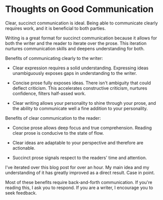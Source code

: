 # Thoughts on Good Communication

Clear, succinct communication is ideal. Being able to communicate clearly requires work, and it is beneficial to both parties.

Writing is a great format for succinct communication because it allows for both the writer and the reader to iterate over the prose. This iteration nurtures communication skills and deepens understanding for both.

Benefits of communicating clearly to the writer:

- Clear expression requires a solid understanding. Expressing ideas unambiguously exposes gaps in understanding to the writer.

- Concise prose fully exposes ideas. There isn't ambiguity that could deflect criticism. This accelerates constructive criticism, nurtures confidence, filters half-assed work.

- Clear writing allows your personality to shine through your prose, and the ability to communicate well a fine addition to your personality.

Benefits of clear communication to the reader:

- Concise prose allows deep focus and true comprehension. Reading clear prose is conducive to the state of flow.

- Clear ideas are adaptable to your perspective and therefore are actionable.

- Succinct prose signals respect to the readers' time and attention.

I've iterated over this blog post for over an hour. My main idea and my understanding of it has greatly improved as a direct result. Case in point.

Most of these benefits require back-and-forth communication. If you're reading this, I ask you to respond. If you are a writer, I encourage you to seek feedback. 
